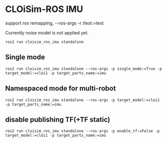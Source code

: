 # CLOiSim-ROS IMU

support ros remapping, --ros-args -r /test:=test

Currently noise model is not applied yet.

```shell
ros2 run cloisim_ros_imu standalone
```

## Single mode

```shell
ros2 run cloisim_ros_imu standalone --ros-args -p single_mode:=True -p target_model:=cloi1 -p target_parts_name:=imu
```

## Namespaced mode for multi-robot

```shell
ros2 run cloisim_ros_imu standalone --ros-args -p target_model:=cloi1 -p target_parts_name:=imu
```

## disable publishing TF(+TF static)

```shell
ros2 run cloisim_ros_imu standalone --ros-args -p enable_tf:=False -p target_model:=cloi1 -p target_parts_name:=imu
```


